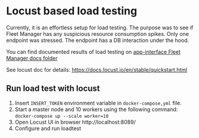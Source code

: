 # Locust based load testing
Currently, it is an effortless setup for load testing. 
The purpose was to see if Fleet Manager has any suspicious resource consumption spikes.
Only one endpoint was stressed. The endpoint has a DB interaction under the hood.

You can find documented results of load testing on [app-interface Fleet Manager docs folder](https://gitlab.cee.redhat.com/service/app-interface/-/tree/master/docs/acs-fleet-manager/load-testing)

See locust doc for details: https://docs.locust.io/en/stable/quickstart.html

## Run load test with locust

1. Insert `INSERT_TOKEN` environment variable in `docker-compose,yml` file.
2. Start a master node and 10 workers using the following command:
```docker-compose up --scale worker=10```
3. Open Locust UI in browser http://localhost:8089/
4. Configure and run loadtest
